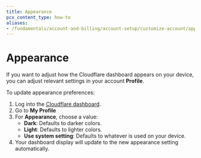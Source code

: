 ```yaml
---
title: Appearance
pcx_content_type: how-to
aliases:
- /fundamentals/account-and-billing/account-setup/customize-account/appearance/
---
```


# Appearance

If you want to adjust how the Cloudflare dashboard appears on your device, you can adjust relevant settings in your account **Profile**.

To update appearance preferences:

1. Log into the [Cloudflare dashboard](https://dash.cloudflare.com).
2. Go to **My Profile**
3. For **Appearance**, choose a value:
    - **Dark**: Defaults to darker colors.
    - **Light**: Defaults to lighter colors.
    - **Use system setting**: Defaults to whatever is used on your device.
4. Your dashboard display will update to the new appearance setting automatically.